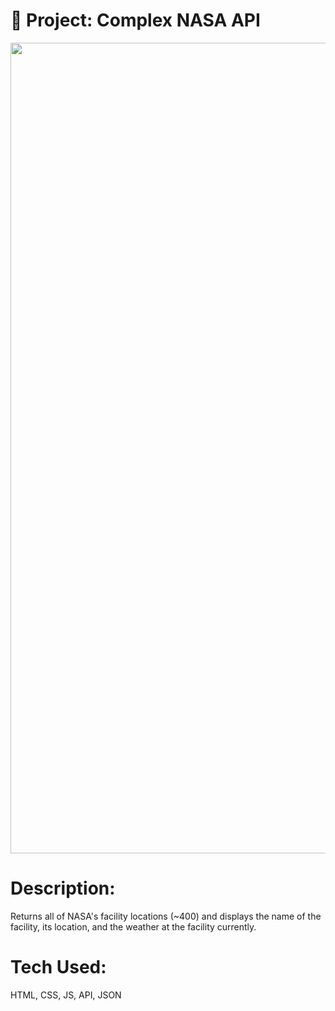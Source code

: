 # 🚀 Project: Complex NASA API

<img width="1297" alt="" src="">

# Description: 

Returns all of NASA's facility locations (~400) and displays the name of the facility, its location, and the weather at the facility currently. 

# Tech Used:

 HTML, CSS, JS, API, JSON 
